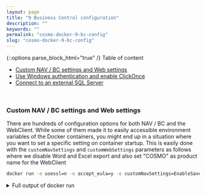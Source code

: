 ```yaml
---
layout: page
title: "9 Business Central configuration"
description: ""
keywords: ""
permalink: "cosmo-docker-9-bc-config"
slug: "cosmo-docker-9-bc-config"
---
```

{::options parse_block_html="true" /}
Table of content
- [Custom NAV / BC settings and Web settings](#custom-nav--bc-settings-and-web-settings)
- [Use Windows authentication and enable ClickOnce](#use-windows-authentication-and-enable-clickonce)
- [Connect to an external SQL Server](#connect-to-an-external-sql-server)

&nbsp;<br />
### Custom NAV / BC settings and Web settings
There are hundreds of configuration options for both NAV / BC and the WebClient. While some of them made it to easily accessible environment variables of the Docker containers, you might end up in a situation where you want to set a specific setting on container startup. This is easily done with the `customNavSettings` and `customWebSettings` parameters as follows where we disable Word and Excel export and also set "COSMO" as product name for the WebClient
```bash
docker run -e usessl=n -e accept_eula=y -e customNavSettings=EnableSaveToExcelForRdlcReports=false,EnableSaveToWordForRdlcReports=false -e customWebSettings=Productname=COSMO --name custom mcr.microsoft.com/businesscentral/onprem:ltsc2019
```

<details><summary markdown="span">Full output of docker run</summary>
```bash
PS C:\> docker run -e usessl=n -e accept_eula=y -e customNavSettings=EnableSaveToExcelForRdlcReports=false,EnableSaveToWordForRdlcReports=false -e customWebSettings=Productname=COSMO --name custom mcr.microsoft.com/businesscentral/onprem:ltsc2019
Initializing...
Starting Container
Hostname is 7ac17d457294
PublicDnsName is 7ac17d457294
Using NavUserPassword Authentication
Starting Local SQL Server
Starting Internet Information Server
Creating Self Signed Certificate
Self Signed Certificate Thumbprint E4FE563C6BC9CF4EEAC094E4DFEF1503AA59BEA4
Modifying Service Tier Config File with Instance Specific Settings
Modifying Service Tier Config File with settings from environment variable
Setting EnableSaveToExcelForRdlcReports to false
Setting EnableSaveToWordForRdlcReports to false
Starting Service Tier
Registering event sources
Creating DotNetCore Web Server Instance
Modifying Web Client config with settings from environment variable
Creating Productname and setting it to COSMO
Creating http download site
Setting SA Password and enabling SA
Creating admin as SQL User and add to sysadmin
Creating SUPER user
Container IP Address: 172.27.11.42
Container Hostname  : 7ac17d457294
Container Dns Name  : 7ac17d457294
Web Client          : http://7ac17d457294/BC/
Admin Username      : admin
Admin Password      : Zove4171
Dev. Server         : http://7ac17d457294
Dev. ServerInstance : BC

Files:
http://7ac17d457294:8080/al-4.0.194000.vsix

Initialization took 47 seconds
Ready for connections!
Starting EventLog Monitor
Monitoring EventSources from EventLog[Application]:
- MicrosoftDynamicsNAVClientClientService
- MicrosoftDynamicsNAVClientWebClient
- MicrosoftDynamicsNavServer$BC
- MSSQL$SQLEXPRESS
```
</details>
&nbsp;<br />
After that, open your local browser at http://&lt;ip&gt;/BC and enter username and password as provided. You should see "COSMO" in the top left corner and if you open a report and select "Send to...", you should see onl "PDF Document" and "Schedule..." as we disabled Word and Excel export.
&nbsp;<br />
Don't stop this container as we will be usig it again in a later part of the lab. Also note down the password as we will need that later as well.

### Use Windows authentication and enable ClickOnce
The second example is a bit more old-school as it will allow us to use ClickOnce (param `clickonce=y`) to get the old Windows Client and also use Windows authentication (params `username` and `password`). Make sure to use your username and password as provided for the VM. As ClickOnce and SSO are sensitive to the network names, we also add `--name sso --hostname sso`.
```bash
docker run -e accept_eula=y --name sso --hostname sso -e auth=windows -e username=CosmoAdmin -e password=Passw0rd*123 -e clickonce=y mcr.microsoft.com/dynamicsnav:2018-gb-ltsc2019
```

<details><summary markdown="span">Full output of details</summary>
```bash
PS C:\> docker run -e accept_eula=y --name sso --hostname sso -e auth=windows -e username=CosmoAdmin -e password=Passw0rd*123 -e clickonce=y mcr.microsoft.com/dynamicsnav:2018-gb-ltsc2019
Initializing...
Starting Container
Hostname is sso
PublicDnsName is sso
Using Windows Authentication
Starting Local SQL Server
Starting Internet Information Server
Modifying Service Tier Config File with Instance Specific Settings
Starting Service Tier
Registering event sources
Creating DotNetCore Web Server Instance
Creating http download site
Creating Windows user CosmoAdmin
Setting SA Password and enabling SA
Creating SUPER user
Creating ClickOnce Manifest
Container IP Address: 172.27.8.80
Container Hostname  : sso
Container Dns Name  : sso
Web Client          : http://sso/NAV/
Dev. Server         : http://sso
Dev. ServerInstance : NAV
ClickOnce Manifest  : http://sso:8080/NAV

Files:
http://sso:8080/al-0.13.149996.vsix

Initialization took 71 seconds
Ready for connections!
Starting EventLog Monitor
Monitoring EventSources from EventLog[Application]:
- MicrosoftDynamicsNAVClientClientService
- MicrosoftDynamicsNAVClientWebClient
- MicrosoftDynamicsNavServer$NAV
- MSSQL$SQLEXPRESS
```
</details>
&nbsp;<br />
To make sure we can access the container by name, we need to add an entry to the hosts file of our host VM. Make sure to replace the IP address with the one provided in the log output of your container. After that, ping sso to make sure the connection works
```bash
Add-Content C:\Windows\System32\drivers\etc\hosts '172.27.8.80 sso'
ping sso
```
After that, you can open [http://sso:8080/NAV](http://sso:8080/NAV) and install the Windows Client from there after checking the "I accept the license"-chechbox. The ClickOnce client comes pre-configured, so it should automatically connect you to the right instance on startup and as we enabled Windows authentication, you should also be automatically logged in. You can even install C/SIDE through ClickOnce, but make sure to also install the SQL Native Client referenced under "Required components".

### Connect to an external SQL Server
Connecting a container to an already existing database is a common use case, so we are going to do that here as well. We will reuse the database in our container from the first example. First we enter the container, stop the SQL service, exit the container again and copy the database files to the host
```bash
docker exec -ti custom powershell
stop-service MSSQL`$SQLEXPRESS
exit
cd c:\
docker cp custom:c:\databases\ .
dir .\databases\
```

<details><summary markdown="span">Full output of the SQL database preparation</summary>
```bash
PS C:\> docker exec -ti custom powershell
Windows PowerShell
Copyright (C) Microsoft Corporation. All rights reserved.

PS C:\> stop-service MSSQL`$SQLEXPRESS
PS C:\> exit
PS C:\> cd c:\
PS C:\> docker cp custom:c:\databases\ .
PS C:\> dir .\databases\

    Directory: C:\databases

Mode                LastWriteTime         Length Name
----                -------------         ------ ----
-a----       11/11/2019   2:40 PM        4325376 Demo Database NAV (15-0).ldf
-a----       11/11/2019   2:40 PM      256573440 Demo Database NAV (15-0).mdf

```
</details>
&nbsp;<br />

Now we have the database files on our host VM, so we don't need the custom container anymore and you can delete it, if you want. The next step is to create a SQL Server container which attaches the Cronus database on startup. We bind mount our database folder into the container to give it access to the files and we set a password for the default sa user.
```bash
docker run --hostname sql --name sql -v C:/databases/:C:/databases/ -e sa_password=Passw0rd*123 -e ACCEPT_EULA=Y -e attach_dbs="[{'dbName':'Cronus','dbFiles':['C:\\databases\\Demo Database NAV (15-0).mdf','C:\\databases\\Demo Database NAV (15-0).ldf']}]" chrml/mssql-server-windows-express:1809
```

<details><summary markdown="span">Full output of SQL start and attach</summary>
```bash
PS C:\> docker run --hostname sql --name sql -v C:/databases/:C:/databases/ -e sa_password=Passw0rd*123 -e ACCEPT_EULA=Y -e attach_dbs="[{'dbName':'Cronus','dbFiles':['C:\\databases\\Demo Database NAV (15-0).mdf','C:\\databases\\Demo Database NAV (15-0).ldf']}]" chrml/mssql-server-windows-express:1809
VERBOSE: Starting SQL Server
VERBOSE: Changing SA login credentials
VERBOSE: Attaching 1 database(s)
VERBOSE: Invoke-Sqlcmd -Query IF EXISTS (SELECT 1 FROM SYS.DATABASES WHERE NAME
 = 'Cronus') BEGIN EXEC sp_detach_db [Cronus] END;CREATE DATABASE [Cronus] ON
(FILENAME = N'C:\databases\Demo Database NAV (15-0).mdf'),(FILENAME =
N'C:\databases\Demo Database NAV (15-0).ldf') FOR ATTACH;
VERBOSE: Started SQL Server.
```
</details>
&nbsp;<br />

With our SQL Server container ready for connections, we can now start our BC container again, but this time tell it to connect to the container. You will see that the ouput no longer shows "Starting local SQL Server" as it is now connecting to our SQL container instead.
```bash
docker run -e usessl=n -e accept_eula=y -e databaseusername=sa -e databasepassword=Passw0rd*123 -e databaseserver=sql -e databasename=Cronus --name custom mcr.microsoft.com/businesscentral/onprem:ltsc2019
```

<details><summary markdown="span">Full output of the docker run</summary>
```bash
PS C:\> docker run -e usessl=n -e accept_eula=y -e databaseusername=sa -e databasepassword=Passw0rd*123 -e databaseserver=sql -e databasename=Cronus --name custom mcr.microsoft.com/businesscentral/onprem:ltsc2019
Initializing...
Starting Container
Hostname is dbaf0b667ef5
PublicDnsName is dbaf0b667ef5
Using NavUserPassword Authentication
Starting Internet Information Server
Import Encryption Key
Creating Self Signed Certificate
Self Signed Certificate Thumbprint 6E46F1D91471B06580640091CFE96DF4B037824F
Modifying Service Tier Config File with Instance Specific Settings
Starting Service Tier
Registering event sources
Creating DotNetCore Web Server Instance
Creating http download site
Container IP Address: 172.27.10.250
Container Hostname  : dbaf0b667ef5
Container Dns Name  : dbaf0b667ef5
Web Client          : http://dbaf0b667ef5/BC/
Dev. Server         : http://dbaf0b667ef5
Dev. ServerInstance : BC

Files:
http://dbaf0b667ef5:8080/al-4.0.194000.vsix

Initialization took 41 seconds
Ready for connections!
Starting EventLog Monitor
Monitoring EventSources from EventLog[Application]:
- MicrosoftDynamicsNAVClientClientService
- MicrosoftDynamicsNAVClientWebClient
- MicrosoftDynamicsNavServer$BC
- MSSQL$SQLEXPRESS
```
</details>
&nbsp;<br />
This is now a multi-container environment, so it makes sense to put it into a compose file. You can either try to create it yourself or find the solution under c:\sources\presentation-src-cosmo-docker\bc-compose where the [docker-compose.yml](https://github.com/tfenster/presentation-src/blob/cosmo-docker/bc-compose/docker-compose.yml) is stored.
&nbsp;<br />
Stop the other containers and then call `docker-compose up` to start them again, this time using the definition in the compose file

```bash
docker rm -f sql
docker rm -f custom
cd c:\sources\presentation-src-cosmo-docker\bc-compose
docker-compose up
```

<details><summary markdown="span">Full output of docker-compose up</summary>
```bash
PS C:\> docker rm -f sql
sql
PS C:\> docker rm -f custom
custom
PS C:\> cd c:\sources\presentation-src-cosmo-docker\bc-compose
PS C:\sources\presentation-src-cosmo-docker\bc-compose> docker-compose up
Creating temp_sql_1 ... done
Creating temp_nav_1 ... done
Attaching to temp_sql_1, temp_nav_1
nav_1  | Initializing...
nav_1  | Starting Container
nav_1  | Hostname is nav
nav_1  | PublicDnsName is nav
sql_1  | VERBOSE: Starting SQL Server
nav_1  | Using NavUserPassword Authentication
sql_1  | VERBOSE: Changing SA login credentials
nav_1  | Starting Internet Information Server
sql_1  | VERBOSE: Attaching 1 database(s)
sql_1  | VERBOSE: Invoke-Sqlcmd -Query IF EXISTS (SELECT 1 FROM SYS.DATABASES WHERE NAME
sql_1  |  = 'Cronus') BEGIN EXEC sp_detach_db [Cronus] END;CREATE DATABASE [Cronus] ON
sql_1  | (FILENAME = N'C:\databases\Demo Database NAV (15-0).mdf'),(FILENAME =
sql_1  | N'C:\databases\Demo Database NAV (15-0).ldf') FOR ATTACH;
sql_1  | VERBOSE: Started SQL Server.
sql_1  |
nav_1  | Import Encryption Key
nav_1  | Creating Self Signed Certificate
nav_1  | Self Signed Certificate Thumbprint 8B18EC474C70CEEE0C59EC9AA020871BC6CAD0CC
nav_1  | Modifying Service Tier Config File with Instance Specific Settings
nav_1  | Starting Service Tier
sql_1  | TimeGenerated           EntryType Message
sql_1  | -------------           --------- -------
sql_1  | 11/11/2019 3:06:49 PM Information Parallel redo is shutdown for database 'Cr...
sql_1  | 11/11/2019 3:06:49 PM Information Recovery is writing a checkpoint in databa...
sql_1  | 11/11/2019 3:06:49 PM Information 0 transactions rolled back in database 'Cr...
sql_1  | 11/11/2019 3:06:49 PM Information 65 transactions rolled forward in database...
sql_1  | 11/11/2019 3:06:49 PM Information Parallel redo is started for database 'Cro...
sql_1  | 11/11/2019 3:06:49 PM Information Starting up database 'Cronus'.
sql_1  | 11/11/2019 3:06:55 PM Information Parallel redo is shutdown for database 'Cr...
sql_1  | 11/11/2019 3:06:55 PM Information Parallel redo is started for database 'Cro...
sql_1  | 11/11/2019 3:06:55 PM Information Starting up database 'Cronus'.
nav_1  | Registering event sources
nav_1  | Creating DotNetCore Web Server Instance
nav_1  | Creating http download site
nav_1  | Container IP Address: 172.27.1.213
nav_1  | Container Hostname  : nav
nav_1  | Container Dns Name  : nav
nav_1  | Web Client          : http://nav/BC/
nav_1  | Dev. Server         : http://nav
nav_1  | Dev. ServerInstance : BC
nav_1  |
nav_1  | Files:
nav_1  | http://nav:8080/al-4.0.194000.vsix
nav_1  |
nav_1  | Initialization took 41 seconds
nav_1  | Ready for connections!
nav_1  | Starting EventLog Monitor
nav_1  | Monitoring EventSources from EventLog[Application]:
nav_1  | - MicrosoftDynamicsNAVClientClientService
nav_1  | - MicrosoftDynamicsNAVClientWebClient
nav_1  | - MicrosoftDynamicsNavServer$BC
nav_1  | - MSSQL$SQLEXPRESS
```
</details>
&nbsp;<br />
Verify that you can connect by going to http://&lt;ip&gt;/BC and logging in. Now that we have everything in place, we can easily extend this, e.g. to also include a test environment. All we need to do is copy the database files to a new folder, tell the SQL container about that and add a second BC container connected to the test database. To be able to reach them easier, we'll also map the ports to host ports. And to make sure we always now which environment we are using, we set the Product name property accordingly. Those changes are already done in the [docker-compose.extended.yml](https://github.com/tfenster/presentation-src/blob/cosmo-docker/bc-compose/docker-compose.extended.yml) file

```bash
docker-compose down
copy -r c:\databases\ c:\databases-test
docker-compose -f docker-compose.extended.yml up
```

<details><summary markdown="span">Full output of the extended run</summary>
```bash
PS C:\sources\presentation-src-cosmo-docker\bc-compose> docker-compose -f docker-compose.extended.yml up
Creating bc-compose_sql_1 ... done
Creating bc-compose_nav-test_1 ... done
Creating bc-compose_nav_1      ... done
Attaching to bc-compose_sql_1, bc-compose_nav_1, bc-compose_nav-test_1
nav_1       | Initializing...
nav-test_1  | Initializing...
nav-test_1  | Starting Container
nav_1       | Starting Container
nav_1       | Hostname is nav
nav_1       | PublicDnsName is nav
nav-test_1  | Hostname is nav-test
nav-test_1  | PublicDnsName is nav-test
sql_1       | VERBOSE: Starting SQL Server
nav-test_1  | Using NavUserPassword Authentication
nav_1       | Using NavUserPassword Authentication
nav-test_1  | Starting Internet Information Server
nav_1       | Starting Internet Information Server
sql_1       | VERBOSE: Changing SA login credentials
sql_1       | VERBOSE: Attaching 2 database(s)
sql_1       | VERBOSE: Invoke-Sqlcmd -Query IF EXISTS (SELECT 1 FROM SYS.DATABASES WHERE NAME
sql_1       |  = 'Cronus') BEGIN EXEC sp_detach_db [Cronus] END;CREATE DATABASE [Cronus] ON
sql_1       | (FILENAME = N'C:\databases\Demo Database NAV (15-0).mdf'),(FILENAME =
sql_1       | N'C:\databases\Demo Database NAV (15-0).ldf') FOR ATTACH;
sql_1       | VERBOSE: Invoke-Sqlcmd -Query IF EXISTS (SELECT 1 FROM SYS.DATABASES WHERE NAME
sql_1       |  = 'CronusTest') BEGIN EXEC sp_detach_db [CronusTest] END;CREATE DATABASE
sql_1       | [CronusTest] ON (FILENAME = N'C:\databases-test\Demo Database NAV
sql_1       | (15-0).mdf'),(FILENAME = N'C:\databases-test\Demo Database NAV (15-0).ldf') FOR
sql_1       |  ATTACH;
sql_1       | VERBOSE: Started SQL Server.
sql_1       |
nav_1       | Import Encryption Key
nav-test_1  | Import Encryption Key
sql_1       | TimeGenerated           EntryType Message
sql_1       | -------------           --------- -------
sql_1       | 11/11/2019 3:34:27 PM Information Parallel redo is shutdown for database 'Cr...
sql_1       | 11/11/2019 3:34:27 PM Information Parallel redo is started for database 'Cro...
sql_1       | 11/11/2019 3:34:27 PM Information Starting up database 'CronusTest'.
sql_1       | 11/11/2019 3:34:27 PM Information Parallel redo is shutdown for database 'Cr...
sql_1       | 11/11/2019 3:34:27 PM Information Parallel redo is started for database 'Cro...
sql_1       | 11/11/2019 3:34:26 PM Information Starting up database 'Cronus'.
sql_1       | 11/11/2019 3:34:29 PM Information Parallel redo is shutdown for database 'Cr...
sql_1       | 11/11/2019 3:34:29 PM Information Parallel redo is shutdown for database 'Cr...
sql_1       | 11/11/2019 3:34:29 PM Information Parallel redo is started for database 'Cro...
sql_1       | 11/11/2019 3:34:29 PM Information Parallel redo is started for database 'Cro...
sql_1       | 11/11/2019 3:34:29 PM Information Starting up database 'CronusTest'.
sql_1       | 11/11/2019 3:34:29 PM Information Starting up database 'Cronus'.
nav_1       | Creating Self Signed Certificate
nav-test_1  | Creating Self Signed Certificate
nav_1       | Self Signed Certificate Thumbprint A37FDFF9902061E67994B8F5E27B54EDF4FC692F
nav-test_1  | Self Signed Certificate Thumbprint 40298476F6732A831D4F980191FF2F52B6E007F5
nav_1       | Modifying Service Tier Config File with Instance Specific Settings
nav-test_1  | Modifying Service Tier Config File with Instance Specific Settings
nav_1       | Starting Service Tier
nav-test_1  | Starting Service Tier
sql_1       | 11/11/2019 3:34:33 PM Information Parallel redo is shutdown for database 'Cr...
sql_1       | 11/11/2019 3:34:33 PM Information Parallel redo is started for database 'Cro...
sql_1       | 11/11/2019 3:34:32 PM Information Parallel redo is shutdown for database 'Cr...
sql_1       | 11/11/2019 3:34:32 PM Information Parallel redo is started for database 'Cro...
sql_1       | 11/11/2019 3:34:32 PM Information Starting up database 'CronusTest'.
sql_1       | 11/11/2019 3:34:32 PM Information Starting up database 'Cronus'.
nav_1       | Registering event sources
nav_1       | Creating DotNetCore Web Server Instance
nav-test_1  | Registering event sources
nav-test_1  | Creating DotNetCore Web Server Instance
nav_1       | Modifying Web Client config with settings from environment variable
nav-test_1  | Modifying Web Client config with settings from environment variable
nav_1       | Creating Productname and setting it to Production
nav-test_1  | Creating Productname and setting it to Test
nav_1       | Creating http download site
nav-test_1  | Creating http download site
nav-test_1  | Container IP Address: 172.27.10.151
nav-test_1  | Container Hostname  : nav-test
nav_1       | Container IP Address: 172.27.11.215
nav-test_1  | Container Dns Name  : nav-test
nav_1       | Container Hostname  : nav
nav-test_1  | Web Client          : http://nav-test/BC/
nav_1       | Container Dns Name  : nav
nav_1       | Web Client          : http://nav/BC/
nav-test_1  | Dev. Server         : http://nav-test
nav-test_1  | Dev. ServerInstance : BC
nav_1       | Dev. Server         : http://nav
nav_1       | Dev. ServerInstance : BC
nav-test_1  |
nav_1       |
nav-test_1  | Files:
nav_1       | Files:
nav-test_1  | http://nav-test:8080/al-4.0.194000.vsix
nav-test_1  |
nav_1       | http://nav:8080/al-4.0.194000.vsix
nav_1       |
nav-test_1  | Initialization took 41 seconds
nav-test_1  | Ready for connections!
nav_1       | Initialization took 41 seconds
nav_1       | Ready for connections!
nav-test_1  | Starting EventLog Monitor
nav_1       | Starting EventLog Monitor
nav-test_1  | Monitoring EventSources from EventLog[Application]:
nav-test_1  | - MicrosoftDynamicsNAVClientClientService
nav-test_1  | - MicrosoftDynamicsNAVClientWebClient
nav-test_1  | - MicrosoftDynamicsNavServer$BC
nav_1       | Monitoring EventSources from EventLog[Application]:
nav-test_1  | - MSSQL$SQLEXPRESS
nav-test_1  |
nav_1       | - MicrosoftDynamicsNAVClientClientService
nav_1       | - MicrosoftDynamicsNAVClientWebClient
nav_1       | - MicrosoftDynamicsNavServer$BC
nav_1       | - MSSQL$SQLEXPRESS
```
</details>
&nbsp;<br />
When both BC containers are ready, go to [http://localhost/BC](http://localhost/BC) and [http://localhost:8080/BC](http://localhost:8080/BC) to see both environments. You should see "Production" in the top left of one environment and "Test" in the other one. You can e.g. post an open Sales Order in one environment and then check the other one to make sure that you indeed have two separate environments. If you want to give it a try, see if you can extend this example to also include a Staging environment on port 8180.
&nbsp;<br />
In the end, stop it all with `docker-compose -f docker-compose.extended.yml down` again
{::options parse_block_html="true" /}